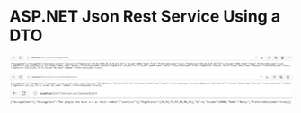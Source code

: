 # ASP.NET Json Rest Service Using a DTO


![This is an image](https://github.com/ozcanguler/Nlog.ASP.NET/blob/DTO/UserService/pic/1.PNG)
![This is an image](https://github.com/ozcanguler/Nlog.ASP.NET/blob/DTO/UserService/pic/2.PNG)
![This is an image](https://github.com/ozcanguler/Nlog.ASP.NET/blob/DTO/UserService/pic/3.PNG)
